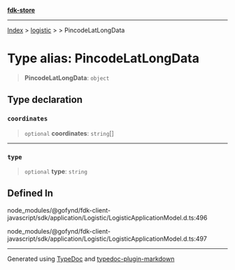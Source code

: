 [**fdk-store**](../../../README.md)
***

[Index](../../../API.md) > [logistic](../../README.md) > [<internal>](../README.md) > PincodeLatLongData

# Type alias: PincodeLatLongData

> **PincodeLatLongData**: `object`

## Type declaration

### `coordinates`

> `optional` **coordinates**: `string`[]

***

### `type`

> `optional` **type**: `string`

## Defined In

node\_modules/@gofynd/fdk-client-javascript/sdk/application/Logistic/LogisticApplicationModel.d.ts:496

node\_modules/@gofynd/fdk-client-javascript/sdk/application/Logistic/LogisticApplicationModel.d.ts:497

***
Generated using [TypeDoc](https://typedoc.org/) and [typedoc-plugin-markdown](https://www.npmjs.com/package/typedoc-plugin-markdown)
